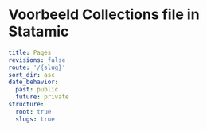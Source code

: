 # **Voorbeeld Collections file in Statamic**

```yaml
title: Pages
revisions: false
route: '/{slug}'
sort_dir: asc
date_behavior:
  past: public
  future: private
structure:
  root: true
  slugs: true
```